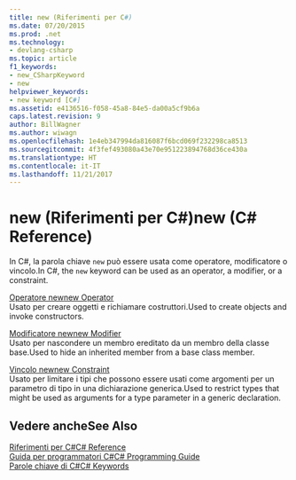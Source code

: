 ```yaml
---
title: new (Riferimenti per C#)
ms.date: 07/20/2015
ms.prod: .net
ms.technology:
- devlang-csharp
ms.topic: article
f1_keywords:
- new_CSharpKeyword
- new
helpviewer_keywords:
- new keyword [C#]
ms.assetid: e4136516-f058-45a8-84e5-da00a5cf9b6a
caps.latest.revision: 9
author: BillWagner
ms.author: wiwagn
ms.openlocfilehash: 1e4eb347994da816087f6bcd069f232298ca8513
ms.sourcegitcommit: 4f3fef493080a43e70e951223894768d36ce430a
ms.translationtype: HT
ms.contentlocale: it-IT
ms.lasthandoff: 11/21/2017
---
```

# <a name="new-c-reference"></a><span data-ttu-id="2f4e1-102">new (Riferimenti per C#)</span><span class="sxs-lookup"><span data-stu-id="2f4e1-102">new (C# Reference)</span></span>
<span data-ttu-id="2f4e1-103">In C#, la parola chiave `new` può essere usata come operatore, modificatore o vincolo.</span><span class="sxs-lookup"><span data-stu-id="2f4e1-103">In C#, the `new` keyword can be used as an operator, a modifier, or a constraint.</span></span>  
  
 [<span data-ttu-id="2f4e1-104">Operatore new</span><span class="sxs-lookup"><span data-stu-id="2f4e1-104">new Operator</span></span>](../../../csharp/language-reference/keywords/new-operator.md)  
 <span data-ttu-id="2f4e1-105">Usato per creare oggetti e richiamare costruttori.</span><span class="sxs-lookup"><span data-stu-id="2f4e1-105">Used to create objects and invoke constructors.</span></span>  
  
 [<span data-ttu-id="2f4e1-106">Modificatore new</span><span class="sxs-lookup"><span data-stu-id="2f4e1-106">new Modifier</span></span>](../../../csharp/language-reference/keywords/new-modifier.md)  
 <span data-ttu-id="2f4e1-107">Usato per nascondere un membro ereditato da un membro della classe base.</span><span class="sxs-lookup"><span data-stu-id="2f4e1-107">Used to hide an inherited member from a base class member.</span></span>  
  
 [<span data-ttu-id="2f4e1-108">Vincolo new</span><span class="sxs-lookup"><span data-stu-id="2f4e1-108">new Constraint</span></span>](../../../csharp/language-reference/keywords/new-constraint.md)  
 <span data-ttu-id="2f4e1-109">Usato per limitare i tipi che possono essere usati come argomenti per un parametro di tipo in una dichiarazione generica.</span><span class="sxs-lookup"><span data-stu-id="2f4e1-109">Used to restrict types that might be used as arguments for a type parameter in a generic declaration.</span></span>  
  
## <a name="see-also"></a><span data-ttu-id="2f4e1-110">Vedere anche</span><span class="sxs-lookup"><span data-stu-id="2f4e1-110">See Also</span></span>  
 [<span data-ttu-id="2f4e1-111">Riferimenti per C#</span><span class="sxs-lookup"><span data-stu-id="2f4e1-111">C# Reference</span></span>](../../../csharp/language-reference/index.md)  
 [<span data-ttu-id="2f4e1-112">Guida per programmatori C#</span><span class="sxs-lookup"><span data-stu-id="2f4e1-112">C# Programming Guide</span></span>](../../../csharp/programming-guide/index.md)  
 [<span data-ttu-id="2f4e1-113">Parole chiave di C#</span><span class="sxs-lookup"><span data-stu-id="2f4e1-113">C# Keywords</span></span>](../../../csharp/language-reference/keywords/index.md)
